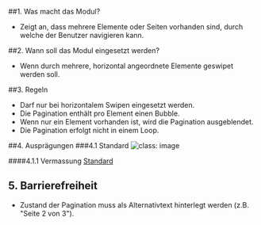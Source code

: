 ##1. Was macht das Modul?
*   Zeigt an, dass mehrere Elemente oder Seiten vorhanden sind, durch welche der Benutzer navigieren kann.

##2. Wann soll das Modul eingesetzt werden?
*   Wenn durch mehrere, horizontal angeordnete Elemente geswipet werden soll.

##3. Regeln
*   Darf nur bei horizontalem Swipen eingesetzt werden.
*   Die Pagination enthält pro Element einen Bubble.
*   Wenn nur ein Element vorhanden ist, wird die Pagination ausgeblendet.
*   Die Pagination erfolgt nicht in einem Loop.

##4. Ausprägungen
###4.1 Standard
![](https://raw.githubusercontent.com/sbb-design-systems/mdsd/master/modules/7-pagination/images/MM07.png 'class: image')

####4.1.1 Vermassung
[Standard](https://sbb.invisionapp.com/d/main#/console/14051805/322943556/inspect)

## 5\. Barrierefreiheit
* Zustand der Pagination muss als Alternativtext hinterlegt werden (z.B. "Seite 2 von 3").

